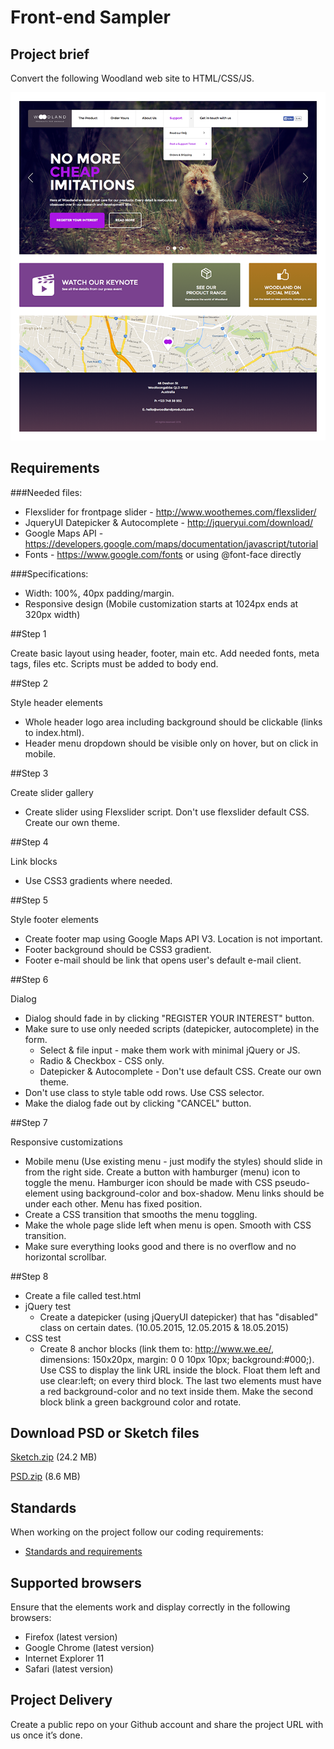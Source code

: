 # Front-end Sampler
## Project brief

Convert the following Woodland web site to HTML/CSS/JS.

![Preview](Preview.png)

## Requirements

###Needed files:
* Flexslider for frontpage slider - http://www.woothemes.com/flexslider/
* JqueryUI Datepicker & Autocomplete - http://jqueryui.com/download/
* Google Maps API - https://developers.google.com/maps/documentation/javascript/tutorial
* Fonts - https://www.google.com/fonts or using @font-face directly

###Specifications:
* Width: 100%, 40px padding/margin.
* Responsive design (Mobile customization starts at 1024px ends at 320px width)

##Step 1

Create basic layout using header, footer, main etc. Add needed fonts, meta tags, files etc. Scripts must be added to body end.

##Step 2

Style header elements

* Whole header logo area including background should be clickable (links to index.html).
* Header menu dropdown should be visible only on hover, but on click in mobile.

##Step 3

Create slider gallery

* Create slider using Flexslider script. Don't use flexslider default CSS. Create our own theme.

##Step 4

Link blocks

* Use CSS3 gradients where needed.

##Step 5

Style footer elements

* Create footer map using Google Maps API V3. Location is not important.
* Footer background should be CSS3 gradient.
* Footer e-mail should be link that opens user's default e-mail client.

##Step 6

Dialog

* Dialog should fade in by clicking "REGISTER YOUR INTEREST" button.
* Make sure to use only needed scripts (datepicker, autocomplete) in the form.
  - Select & file input - make them work with minimal jQuery or JS.
  - Radio & Checkbox - CSS only.
  - Datepicker & Autocomplete - Don't use default CSS. Create our own theme.
* Don't use class to style table odd rows. Use CSS selector.
* Make the dialog fade out by clicking "CANCEL" button.

##Step 7

Responsive customizations

* Mobile menu (Use existing menu - just modify the styles) should slide in from the right side. Create a button with hamburger (menu) icon to toggle the menu. Hamburger icon should be made with CSS pseudo-element using background-color and box-shadow. Menu links should be under each other. Menu has fixed position.
* Create a CSS transition that smooths the menu toggling.
* Make the whole page slide left when menu is open. Smooth with CSS transition.
* Make sure everything looks good and there is no overflow and no horizontal scrollbar.

##Step 8

* Create a file called test.html
* jQuery test
  - Create a datepicker (using jQueryUI datepicker) that has "disabled" class on certain dates. (10.05.2015, 12.05.2015 & 18.05.2015)
* CSS test
  - Create 8 anchor blocks (link them to: http://www.we.ee/, dimensions: 150x20px, margin: 0 0 10px 10px; background:#000;). Use CSS to display the link URL inside the block. Float them left and use clear:left; on every third block. The last two elements must have a red background-color and no text inside them. Make the second block blink a green background color and rotate.

## Download PSD or Sketch files

[Sketch.zip](Sketch.zip?raw=true) (24.2 MB)

[PSD.zip](PSD.zip?raw=true) (8.6 MB)

## Standards

When working on the project follow our coding requirements:
- [Standards and requirements](https://github.com/webexperttln/Front-end-sampler/blob/master/Standards_and_requirements.md)

## Supported browsers

Ensure that the elements work and display correctly in the following browsers:

- Firefox (latest version)
- Google Chrome (latest version)
- Internet Explorer 11
- Safari (latest version)

## Project Delivery
Create a public repo on your Github account and share the project URL with us once it’s done.
